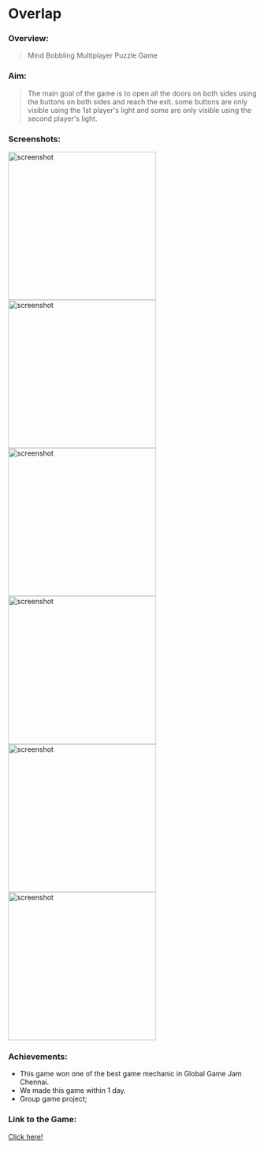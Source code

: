 
 # Overlap

### Overview:
> Mind Bobbling Multiplayer Puzzle Game

### Aim:
>The main goal of the game is to open all the doors on both sides using the buttons on both sides and reach the exit. some buttons are only visible using the 1st player's light and some are only visible using the second player's light.

### Screenshots:
<img src="https://github.com/user-attachments/assets/a98cc599-d038-4e15-8e3d-e9e1d4c1b522" alt="screenshot" width="300"/>
<img src="https://github.com/user-attachments/assets/4135e692-f29c-4849-9503-aae41d8fba53" alt="screenshot" width="300"/>
<img src="https://github.com/user-attachments/assets/59561822-aabb-44d6-b1b4-a913654f90ee" alt="screenshot" width="300"/>
<img src="https://github.com/user-attachments/assets/3bf4da25-7e0b-46cc-89c7-4f88655bff0d" alt="screenshot" width="300"/>
<img src="https://github.com/user-attachments/assets/a2165451-c2ff-4cc9-a739-53554ff32902" alt="screenshot" width="300"/>
<img src="https://github.com/user-attachments/assets/c39414e3-6855-44a1-8d00-f3b90ab1154f" alt="screenshot" width="300"/>


### Achievements:

* This game won one of the best game mechanic in Global Game Jam Chennai.
* We made this game within 1 day.
* Group game project;

### Link to the Game:
[Click here!](https://globalgamejam.org/2022/games/overlap-8)
